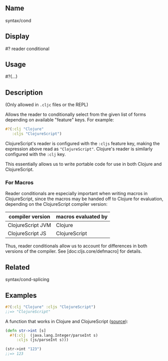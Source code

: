 ## Name
syntax/cond

## Display
#? reader conditional

## Usage
#?(...)

## Description

(Only allowed in `.cljc` files or the REPL)

Allows the reader to conditionally select from the given list of forms
depending on available "feature" keys.  For example:

```clj
#?(:clj "Clojure"
   :cljs "ClojureScript")
```

ClojureScript's reader is configured with the `:cljs` feature key, making the
expression above read as `"ClojureScript"`.  Clojure's reader is
similarly configured with the `:clj` key.

This essentially allows us to write portable code for use in both Clojure and
ClojureScript.

### For Macros

Reader conditionals are especially important when writing macros in
ClojureScript, since the macros may be handed off to Clojure for evaluation,
depending on the ClojureScript compiler version:

| compiler version  | macros evaluated by |
|-------------------|---------------------|
| ClojureScript JVM | Clojure             |
| ClojureScript JS  | ClojureScript       |

Thus, reader conditionals allow us to account for differences in both versions
of the compiler.  See [doc:cljs.core/defmacro] for details.

## Related
syntax/cond-splicing

## Examples

```clj
#?(:clj "Clojure" :cljs "ClojureScript")
;;=> "ClojureScript"
```

A function that works in Clojure and ClojureScript ([source]):

[source]:https://github.com/lymingtonprecision/route-ccrs/blob/c579aea05504736f2cfbd31c3c755f7e25fdad77/src/route_ccrs/manufacturing_methods.cljc#L8-L10

```clj
(defn str->int [s]
  #?(:clj  (java.lang.Integer/parseInt s)
     :cljs (js/parseInt s)))

(str->int "123")
;;=> 123
```
